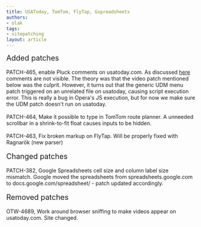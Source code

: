 ```yaml
---
title: USAToday, TomTom, FlyTap, Gspreadsheets
authors:
- olak
tags:
- sitepatching
layout: article
---
```

<span style="font-size: 140%">Added patches</span><br/><br/>PATCH-465, enable Pluck comments on usatoday.com. As discussed <a href="http://my.opera.com/community/forums/topic.dml?id=1070982" target="_blank">here</a> comments are not visible. The theory was that the video patch mentioned below was the culprit. However, it turns out that the generic UDM menu patch triggered on an unrelated file on usatoday, causing script execution error. This is really a bug in Opera&#39;s JS execution, but for now we make sure the UDM patch doesn&#39;t run on usatoday.<br/><br/>PATCH-464, Make it possible to type in TomTom route planner. A unneeded scrollbar in a shrink-to-fit float causes inputs to be hidden.<br/><br/>PATCH-463, Fix broken markup on FlyTap. Will be properly fixed with Ragnarök (new parser)<br/> <br/><span style="font-size: 140%">Changed patches</span><br/><br/>PATCH-382, Google Spreadsheets cell size and column label size mismatch. Google moved the spreadsheets from spreadsheets.google.com to docs.google.com/spreadsheet/ - patch updated accordingly.<br/> <br/><span style="font-size: 140%">Removed patches</span><br/><br/>OTW-4689, Work around browser sniffing to make videos appear on usatoday.com. Site changed.
